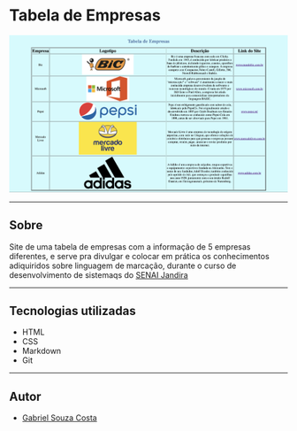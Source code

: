 # Tabela de Empresas

![](./screenshot.png)

---

## Sobre
Site de uma tabela de empresas com a informação de 5 empresas diferentes, e serve pra divulgar e colocar em prática os conhecimentos adiquiridos sobre linguagem de marcação, durante o curso de desenvolvimento de sistemaqs do [SENAI Jandira](https://sp.senai.br/unidade/jandira/)

---

## Tecnologias utilizadas
- HTML
- CSS
- Markdown
- Git

---

## Autor
- [Gabriel Souza Costa](https://github.com/gabs0050)